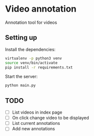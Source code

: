 # Video annotation

Annotation tool for videos

## Setting up

Install the dependencies:

```bash
virtualenv -p python3 venv
source venv/bin/activate
pip install -r requirements.txt
```

Start the server:

```bash
python main.py
```

## TODO

- [ ] List videos in index page
- [ ] On click change video to be displayed
- [ ] List current annotations
- [ ] Add new annotations
